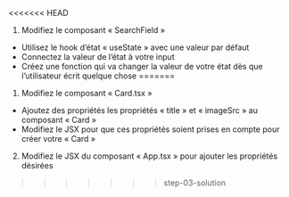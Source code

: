 <<<<<<< HEAD
1. Modifiez le composant « SearchField »

- Utilisez le hook d’état « useState » avec une valeur par défaut
- Connectez la valeur de l’état à votre input
- Créez une fonction qui va changer la valeur de votre état dès que l’utilisateur écrit quelque chose
=======
1. Modifiez le composant « Card.tsx »

- Ajoutez des propriétés les propriétés « title » et « imageSrc » au composant « Card »
- Modifiez le JSX pour que ces propriétés soient prises en compte pour créer votre « Card »

2. Modifiez le JSX du composant « App.tsx » pour ajouter les propriétés désirées
>>>>>>> step-03-solution
